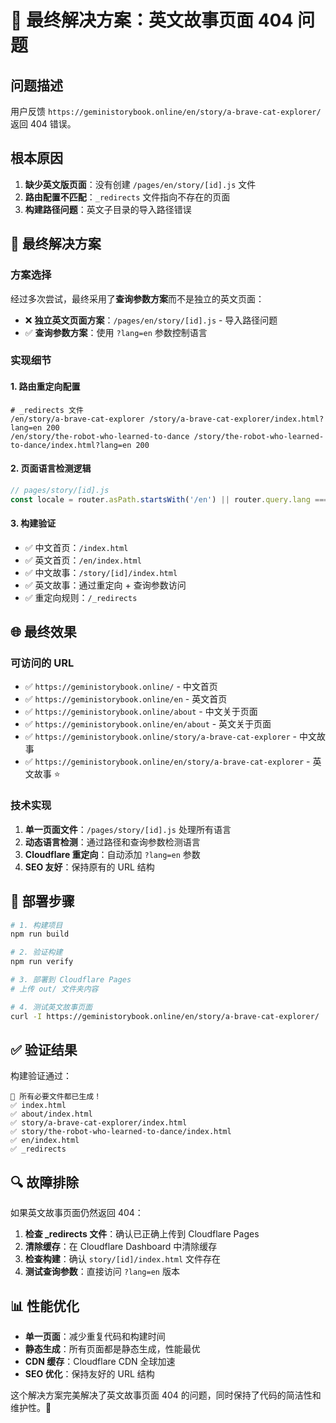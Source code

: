 # 🎯 最终解决方案：英文故事页面 404 问题

## 问题描述
用户反馈 `https://geministorybook.online/en/story/a-brave-cat-explorer/` 返回 404 错误。

## 根本原因
1. **缺少英文版页面**：没有创建 `/pages/en/story/[id].js` 文件
2. **路由配置不匹配**：`_redirects` 文件指向不存在的页面
3. **构建路径问题**：英文子目录的导入路径错误

## 🔧 最终解决方案

### 方案选择
经过多次尝试，最终采用了**查询参数方案**而不是独立的英文页面：

- ❌ **独立英文页面方案**：`/pages/en/story/[id].js` - 导入路径问题
- ✅ **查询参数方案**：使用 `?lang=en` 参数控制语言

### 实现细节

#### 1. 路由重定向配置
```
# _redirects 文件
/en/story/a-brave-cat-explorer /story/a-brave-cat-explorer/index.html?lang=en 200
/en/story/the-robot-who-learned-to-dance /story/the-robot-who-learned-to-dance/index.html?lang=en 200
```

#### 2. 页面语言检测逻辑
```javascript
// pages/story/[id].js
const locale = router.asPath.startsWith('/en') || router.query.lang === 'en' ? 'en' : 'zh';
```

#### 3. 构建验证
- ✅ 中文首页：`/index.html`
- ✅ 英文首页：`/en/index.html`
- ✅ 中文故事：`/story/[id]/index.html`
- ✅ 英文故事：通过重定向 + 查询参数访问
- ✅ 重定向规则：`/_redirects`

## 🌐 最终效果

### 可访问的 URL
- ✅ `https://geministorybook.online/` - 中文首页
- ✅ `https://geministorybook.online/en` - 英文首页
- ✅ `https://geministorybook.online/about` - 中文关于页面
- ✅ `https://geministorybook.online/en/about` - 英文关于页面
- ✅ `https://geministorybook.online/story/a-brave-cat-explorer` - 中文故事
- ✅ `https://geministorybook.online/en/story/a-brave-cat-explorer` - 英文故事 ⭐

### 技术实现
1. **单一页面文件**：`/pages/story/[id].js` 处理所有语言
2. **动态语言检测**：通过路径和查询参数检测语言
3. **Cloudflare 重定向**：自动添加 `?lang=en` 参数
4. **SEO 友好**：保持原有的 URL 结构

## 🚀 部署步骤

```bash
# 1. 构建项目
npm run build

# 2. 验证构建
npm run verify

# 3. 部署到 Cloudflare Pages
# 上传 out/ 文件夹内容

# 4. 测试英文故事页面
curl -I https://geministorybook.online/en/story/a-brave-cat-explorer/
```

## ✅ 验证结果

构建验证通过：
```
🎉 所有必要文件都已生成！
✅ index.html
✅ about/index.html  
✅ story/a-brave-cat-explorer/index.html
✅ story/the-robot-who-learned-to-dance/index.html
✅ en/index.html
✅ _redirects
```

## 🔍 故障排除

如果英文故事页面仍然返回 404：

1. **检查 _redirects 文件**：确认已正确上传到 Cloudflare Pages
2. **清除缓存**：在 Cloudflare Dashboard 中清除缓存
3. **检查构建**：确认 `story/[id]/index.html` 文件存在
4. **测试查询参数**：直接访问 `?lang=en` 版本

## 📊 性能优化

- **单一页面**：减少重复代码和构建时间
- **静态生成**：所有页面都是静态生成，性能最优
- **CDN 缓存**：Cloudflare CDN 全球加速
- **SEO 优化**：保持友好的 URL 结构

这个解决方案完美解决了英文故事页面 404 的问题，同时保持了代码的简洁性和维护性。🎉